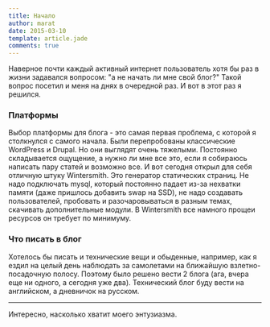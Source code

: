 ```yaml
---
title: Начало
author: marat
date: 2015-03-10
template: article.jade
comments: true
---
```


Наверное почти каждый активный интернет пользователь хотя бы раз в жизни задавался вопросом: "а не начать ли мне свой блог?" Такой вопрос посетил и меня на днях в очередной раз. И вот в этот раз я решился.

<span class="more"></span>

### Платформы

Выбор платформы для блога - это самая первая проблема, с которой я столкнулся с самого начала. Были перепробованы классические WordPress и Drupal. Но они выглядят очень тяжелыми. Постоянно складывается ощущение, а нужно ли мне все это, если я собираюсь написать пару статей и возможно все. И вот сегодня открыл для себя отличную штуку Wintersmith. Это генератор статических страниц. Не надо подключать mysql, который постоянно падает из-за нехватки памяти (даже пришлось добавить swap на SSD), не надо создавать пользователей, пробовать и разочаровываться в разным темах, скачивать дополнительные модули. В Wintersmith все намного прощеи ресурсов он требует по минимуму.

### Что писать в блог

Хотелось бы писать и технические вещи и обыденные, например, как я ездил на целый день наблюдать за самолетами на ближайшую взлетно-посадочную полосу. Поэтому было решено вести 2 блога (ага, вчера еще ни одного, а сегодня уже два). Технический блог буду вести на английском, а дневничок на русском.

---

Интересно, насколько хватит моего энтузиазма.

